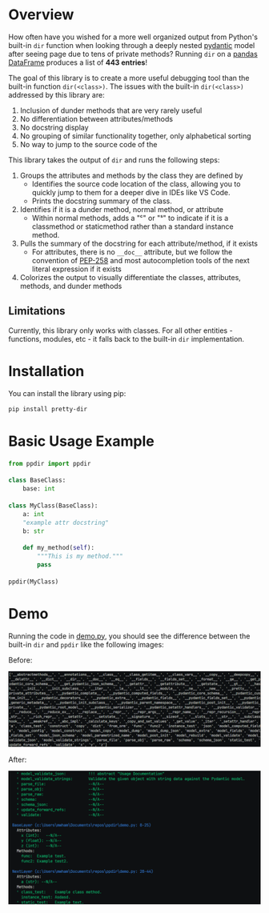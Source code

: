# Overview

How often have you wished for a more well organized output from Python's built-in `dir` function when looking through a deeply nested [pydantic](https://pydantic-docs.helpmanual.io/) model after seeing page due to tens of private methods? Running `dir` on a [pandas DataFrame](https://pandas.pydata.org/pandas-docs/stable/reference/api/pandas.DataFrame.html) produces a list of **443 entries**!

The goal of this library is to create a more useful debugging tool than the built-in function `dir(<class>)`. The issues with the built-in `dir(<class>)` addressed by this library are:

1. Inclusion of dunder methods that are very rarely useful
2. No differentiation between attributes/methods
3. No docstring display
4. No grouping of similar functionality together, only alphabetical sorting
5. No way to jump to the source code of the 

This library takes the output of `dir` and runs the following steps:

1. Groups the attributes and methods by the class they are defined by
   - Identifies the source code location of the class, allowing you to quickly jump to them for a deeper dive in IDEs like VS Code.
   - Prints the docstring summary of the class.
2. Identifies if it is a dunder method, normal method, or attribute
   - Within normal methods, adds a "ᶜ" or "ˢ" to indicate if it is a classmethod or staticmethod rather than a standard instance method.
3. Pulls the summary of the docstring for each attribute/method, if it exists
   - For attributes, there is no `__doc__` attribute, but we follow the convention of [PEP-258](https://www.python.org/dev/peps/pep-0258/) and most autocompletion tools of the next literal expression if it exists
4. Colorizes the output to visually differentiate the classes, attributes, methods, and dunder methods

## Limitations

Currently, this library only works with classes. For all other entities - functions, modules, etc - it falls back to the built-in `dir` implementation.

# Installation

You can install the library using pip:

```bash
pip install pretty-dir
```

# Basic Usage Example

```python
from ppdir import ppdir

class BaseClass:
    base: int

class MyClass(BaseClass):
    a: int
    "example attr docstring"
    b: str

    def my_method(self):
        """This is my method."""
        pass

ppdir(MyClass)
```

# Demo

Running the code in [demo.py](https://github.com/douglassimonsen/ppdir/blob/main/demo.py), you should see the difference between the built-in `dir` and `ppdir` like the following images:

Before:

![before](https://raw.githubusercontent.com/douglassimonsen/ppdir/refs/heads/main/example_images/before.png)

After:

![after](https://raw.githubusercontent.com/douglassimonsen/ppdir/refs/heads/main/example_images/after.png)
